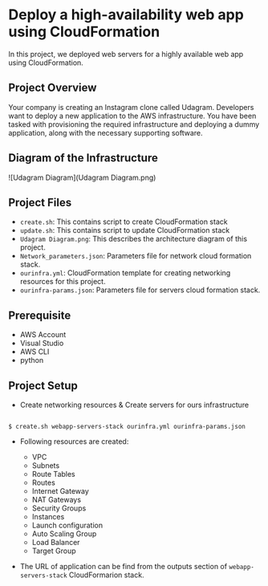# Deploy a high-availability web app using CloudFormation

In this project, we deployed web servers for a highly available web app using CloudFormation.

## Project Overview

Your company is creating an Instagram clone called Udagram. Developers want to deploy a new application to the AWS infrastructure. 
You have been tasked with provisioning the required infrastructure and deploying a dummy application, along with the necessary supporting software.

## Diagram of the Infrastructure

![Udagram Diagram](Udagram Diagram.png)

## Project Files
- `create.sh`: This contains script to create CloudFormation stack
- `update.sh`: This contains script to update CloudFormation stack
- `Udagram Diagram.png`: This describes the architecture diagram of this project.
- `Network_parameters.json`: Parameters file for network cloud formation stack.
- `ourinfra.yml`: CloudFormation template for creating networking resources for this project.
- `ourinfra-params.json`: Parameters file for servers cloud formation stack.

## Prerequisite
- AWS Account
- Visual Studio
- AWS CLI
- python

## Project Setup

- Create networking resources & Create servers for ours infrastructure
```

$ create.sh webapp-servers-stack ourinfra.yml ourinfra-params.json
```

-   Following resources are created:
    -   VPC
    -   Subnets
    -   Route Tables
    -   Routes
    -   Internet Gateway
    -   NAT Gateways
    -   Security Groups
    -   Instances
    -   Launch configuration
    -   Auto Scaling Group
    -   Load Balancer
    -   Target Group
	
- The URL of application can be find from the outputs section of `webapp-servers-stack` CloudFormarion stack.
